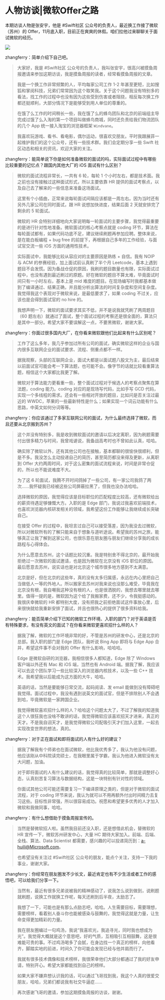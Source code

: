 # 人物访谈|微软Offer之路

本期访谈人物是张安宇，他是 #Swift社区 公众号的负责人，最近换工作接了微软（苏州）的 Offer，11月底入职，目前正在爽爽的休假。咱们拉他过来聊聊关于面试微软的经历。

![](http://cdn.zhangferry.com/Images/微软_苏州.jpg)

zhangferry：简单介绍下自己吧。

> 大家好，我是 #Swift社区 公众号的负责人，我叫张安宇，很高兴被摸鱼周报邀请来参加这期访谈，我是摸鱼周报的读者，经常看摸鱼周报的文章。
>
> 我是一个换工作非常频繁的人，平均每家公司工作 1-2 年甚至更短，比如搜狐和掌阅科技，兄弟们常常因为这个取笑我。关于这个问题我没有特别多的看法，找工作的过程中也没有因为这些受到伤害或者阻挠，相反每次换工作都还挺顺利，大部分情况下是能够受到用人单位的尊重的。
>
> 在饿了么工作的时间稍长一些，我在饿了么的蜂鸟团队和北京的前端组主导完成过饿了么入淘的第一个项目叫做蜂鸟商城，同时还负责给我们物流团队的几个 App 统一接入淘宝的浏览器框架 `Windvane`。
>
> 我喜欢玩游戏、看书、看电影，偶尔运动，很喜欢交朋友。平时我跟展菲一起维护我们的这个公众号，还有一些技术群。我们会定期分享一些 Swift 社区动态和相关的资讯，欢迎大家的关注。

zhangferry：能简单说下你是如何准备微软的面试的吗，实际面试过程中有哪些比较重要的记忆点？跟国内其他大厂的 iOS 面试有什么区别？

> 微软的面试流程非常长，一共有 6 轮，每轮 1 个小时左右，都是技术面。我之前也没有接触过这种面试形式，所以主要依靠 HR 提供的面试考察点，以及自己去了解来的一些信息来准备这场面试。
>
> 这里有个小插曲，正常来说每轮面试间隔应该都是一周左右。因为当时还有另外几家公司在同时面试，跟 HR 说想加快进度，结果后面 2 天就安排完了剩余的 5 轮面试。
>
> 微软的 HR 会特别详细地向大家说明每一轮面试的主要步骤，我觉得最重要的是进行针对性地准备。微软面试的核心考察点就是 coding 环节，算法在每轮面试都有，如果代码功底不足，建议继续刷题再参加应聘。整体来说，是在能白板编程 + bug free 的前提下，再根据自己多年的工作经验，与面试官交流一些 iOS 方面的通用性技术。
>
> 实际面试中，我能够比较从容应对的主要原因是熟练 + 自信。我有 NOIP 与 ACM 的参赛经验，加上面试前认真刷了半个月 Leetcode，基本上遇到题目不会发慌。因为备战仓促的原因，我刷的题目数量也有限，实际面试过程中，也没有遇到最近刷过的原题。好在微软的题目不算太难，毕竟面试时间只有一小时左右，基本上是 mid 难度的题目。在现场编写时我都基本做到了编译通过、结果正确，并且能分析出算法的时间复杂度和空间复杂度。我觉得我这个表现对于微软来说，是最低要求了，如果 coding 不过关，应该也是会得到面试官的 no hire 的。
>
> 我想声明一下，微软的面试要求其实不低，并不是说我就凭刷了两周题目（60 题左右）就通过了面试，整个面试过程的考察还是很全面的，算法只是其中一部分。希望大家不要误解这一点，不要黑微软，谢谢大家。

zhangferry：你面过很多国内大厂，在你看来微软跟他们比起来有什么区别呢？

> 工作了这么多年，我几乎参加过所有公司的面试，确实微软这样的企业与国内很多互联网企业的面试要求、流程、侧重点都不一样。
>
> 据我观察，头部的互联网企业，面试大都是以面试题八股文为主，最后结束以前面试官可能会考一下算法题，也可能不会。像字节的话就比较看重算法题，相信这个大家都比我更了解。
>
> 微软对于算法能力更看重一些，整个面试过程对于候选人的考察点聚焦在算法题，coding 能力。coding 对应的是现场写代码，比如手写 GCD 代码，实现一个多线程的需求。还会有一些相对开放的题目，比如问是否关注过最近的 WWDC，苹果的一些最新特性是什么；如果实现一个词云功能有什么思路，中英文如何分词等等。

zhangferry：你应该通过了多家互联网公司的面试，为什么最终选择了微软，而且还要从北京搬到苏州？

> 这个并没有特别多，我是收到微软面试的邀请以后决定离职，因为刷题需要付出很多精力与时间，我曾戏谑说，我备战高考时也不曾如此认真，哈哈。
>
> 确实除了微软以外，还有其他公司也在接触，基本都聊的很愉快很顺利，但是不多。我没怎么主动投递自己的简历，甚至简历都没来得及更新，从离职到 Offer 大约两周时间，对于这么密集的面试流程来说，时间是非常仓促的，所以也不能说难度不大。
>
> 为了这 6 轮面试，我腾不开时间鸽掉了一些公司，有一家公司我鸽了两次……我怀疑我已经被这些公司屏蔽拉黑了，但我也没办法哈哈。
>
> 选择微软的原因，我觉得应该是目标职位的匹配程度比较高，还有微软给出的薪资待遇足够慷慨大方。入职的是 Edge 部门，我说过我喜欢前端技术，也喜欢浏览器内核研发相关的领域，我希望这份工作能够让我继续成长突破自己。
>
> 在接受 Offer 的过程中，我坦言过自己可以接受落差，因为我没去过微软，所以对微软所有的了解只能来自于想象与道听途说。希望我的苏州之旅，能够真正让我了解到这家公司，也很乐意在朋友圈与朋友们继续分享我的成长路程与心得体会。
>
> 为什么愿意去苏州，这个话题比较沉重。我是特别舍不得北京的，最开始我拒绝过一次微软的面试邀请，也是因为微软在北京没有 iOS 职位的原因。最后愿意去苏州，说实话也是对北京这个城市很多地方感到不太满意。
>
> 北京是好，但在北京的这些年，真的没有太多归属感，永远在内心里把自己当做低人一等的外地人。所以搬家去苏州对我来说也没那么难受，毕竟我在北京没有根，我自嘲我这种没有根的人，也是很洒脱的，我想去哪里就去哪里。值得一提的是，微软因为这个给了我搬家费，还不少，令我挺感动的。
> 我很庆幸微软的 HR 都特别大度，没有把我之前拒绝面试这件事放心里，后来很快就给我重新安排了面试，并且也很热心的提供了很多资料给我。

zhangferry：能否简单介绍下已知的微软工作环境、入职的部门？对于英语是否有特殊要求，有没有英文的面试？在你看来微软更喜欢招什么样的人？

> 据我了解，微软的工作环境非常的好，不管是苏州的研发中心，还是北京的总部。我入职的部门是 Edge 团队，我听说 Bing App 即将与 Edge App 合并，希望这件事不会对我的 Offer 有什么影响，哈哈哈。
>
> Edge 是微软自研的浏览器，我相信很多人都知道，Edge 除了 Windows 客户端以外还有 Mac 和 iOS 端，当然也有 Android 端。据我了解，我应该可以去这个团队学习一些比较深入的浏览器内核技术，以及一些 C++ 技术。我希望我以后能成为这方面的大牛，哈哈。
>
> 英语的话，当然是要能够日常交流，起码阅读、发 email 能做到没有障碍吧我觉得。面试过程中，我没有遇到说英文的面试官，但是不排除别人不会遇到哈，毕竟微软是一家跨国企业。
>
> 我觉得微软喜欢招什么样的人？哈哈这个问题太大了，不过了解我的知道我这个人很狂我也没啥不敢讲的话，我觉得微软应该喜欢招天才进来，真正的天才。不是我自诩天才，是我觉得微软公司配吸引天才们加入这里，一起去实现改变世界的想法，真的。

zhangferry：对于正在面试和即将面试的人有什么好的建议？

> 据我了解我有个师弟也在面试微软，他比我优秀多了，我认为他没有问题，他应该刚从中科院读完硕士，在我眼里属于学霸，我认为他进入微软没有太大问题，加油。
>
> 对于即将面试的人有什么建议的话，我觉得真的比较简单，那就是调整好心态，认真刻苦复习算法与数据结构，这是一块特别有针对性的领域。
>
> 你面试其他公司可能还需要复习一下编译原理之类的，但是对于微软的面试流程，对于 coding 环节来说，我认为就可以不用再额外付出时间精力去复习这些。目标性非常强，所以很容易成功。祝愿和希望更多优秀的人才加入微软和我做同事，哈哈。

zhangferry：有什么想借助于摸鱼周报宣传的。

> 当然是替微软招人啦。虽然我目前还没入职，还是想借此机会，替微软的 HR 宣传一下，微软苏州研发中心，大量 HC 期待大家加入。前端、后端、全栈、算法、Data Scientist 都需要，感兴趣的可以投递简历到：a-huili@Microsoft.com。
>
> 也希望没有关注过 #Swift社区 公众号的朋友，能点个关注，支持一下我的事业，谢谢大家。

zhangferry：你经常在朋友圈发不少长文，最近肯定也有不少生活或者工作的感悟吧，可以给我们分享一下。

> 当然有，最近有很多兄弟说被我的精神感动了，说我怎么说到做到，说刷题就刷题，说换工作就换工作呢，每天还刷到后半夜，太励志了。
>
> 我想了一下，可能也是有那么点励志吧，哈哈。人生需要目标，需要理想，需要榜样，看着别人奋斗你也能被感染与鼓舞的，我觉得这就是力量，让生命变得更加精彩的力量。
>
> 我在朋友圈编过一句鸡汤，我说“我喜欢光，我追寻光，同时我也想成为光”。我觉得大概就是这个意思吧，好的气质，互相吸引互相鼓舞，这是很难能可贵的事。不过鸡汤喝多了会腻，在身边找一个真正的榜样，向他看齐，脚踏实地的前进，时间久了你可能会发现已经与他并肩而行了。
>
> 我就有很多技术偶像和技术榜样，我很荣幸他们大部分都通过了我的好友申请，特别开心。希望大家都能找到自己的榜样。
>
> 如果大家不嫌弃想认识我的话，可以通过飞哥找到我，我这个人真的很爱交朋友，哈哈，兄弟们都说我有社交牛逼症……
>
> 再次感谢飞哥的邀请，参加这期摸鱼周报的访谈，谢谢。

